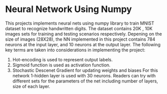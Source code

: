 # Neural Network Using Numpy

This projects implements neural nets using numpy library to train MNIST dataset to recognize handwritten digits. The dataset contains 20K , 10K images sets for training and testing scenarios respectively.
Depening on the size of images (28X28), the NN implemented in this project contains 784 neurons at the input layer, and 10 neurons at the output layer. The following key terms are taken into considerations in implementing the project:
  1. Hot-encoding is used to represent output labels.
  2. Sigmoid function is used as activation function.
  3. Stochastic Descenet Gradient for updating weights and biases
For this network 1-hidden layer is used with 30 neurons. Readers can try with different sets for the parameters of the net including number of layers, size of each layer.
